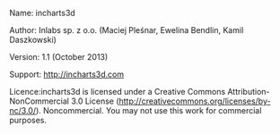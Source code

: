 Name:    incharts3d

Author:  Inlabs sp. z o.o. (Maciej Pleśnar, Ewelina Bendlin, Kamil Daszkowski)

Version: 1.1 (October 2013)

Support: http://incharts3d.com

Licence:incharts3d is licensed under a Creative Commons Attribution-NonCommercial 3.0 License (http://creativecommons.org/licenses/by-nc/3.0/). Noncommercial. You may not use this work for commercial purposes.
